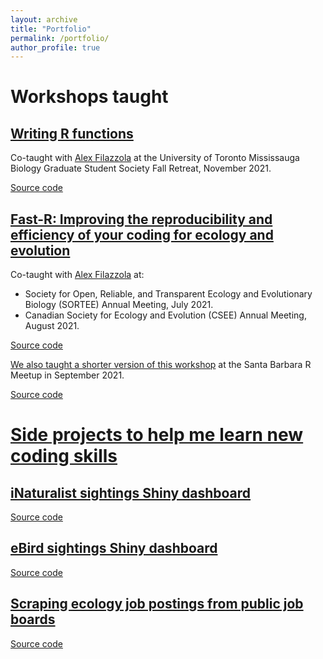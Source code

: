 ```yaml
---
layout: archive
title: "Portfolio"
permalink: /portfolio/
author_profile: true
---
```


# Workshops taught

## [Writing R functions](https://sbreitbart.github.io/BGSS_Retreat_2021_Workshop/)

Co-taught with [Alex Filazzola](http://www.filazzola.info/) at the University of Toronto Mississauga Biology Graduate Student Society Fall Retreat, November 2021.

<a href="https://github.com/sbreitbart/BGSS_Retreat_2021_Workshop" class="btn btn-outline-success">Source code</button>


## [Fast-R: Improving the reproducibility and efficiency of your coding for ecology and evolution](https://afilazzola.github.io/FastR/)

Co-taught with [Alex Filazzola](http://www.filazzola.info/) at:

- Society for Open, Reliable, and Transparent Ecology and Evolutionary Biology (SORTEE) Annual Meeting, July 2021.
- Canadian Society for Ecology and Evolution (CSEE) Annual Meeting, August 2021.

<a href="https://github.com/afilazzola/FastR" class="btn btn-outline-success">Source code</button>


We also taught [a shorter version of this workshop](https://afilazzola.github.io/SBMeetup2021-FastR/) at the Santa Barbara R Meetup in September 2021.

<a href="https://github.com/afilazzola/SBMeetup2021-FastR" class="btn btn-outline-success">Source code</button>


# Side projects to help me learn new coding skills

## [iNaturalist sightings Shiny dashboard](https://rpubs.com/sbreitbart/inaturalist)

<a href="https://github.com/sbreitbart/iNat_dashboard" class="btn btn-outline-success">Source code</button>


## [eBird sightings Shiny dashboard](https://spv2p2-sophie-breitbart.shinyapps.io/ebird_dashboard2/)

<a href="https://github.com/sbreitbart/ebird_dash2" class="btn btn-outline-success">Source code</button>


## [Scraping ecology job postings from public job boards](https://github.com/sbreitbart/job_board_scraping)

<a href="https://github.com/sbreitbart/job_board_scraping" class="btn btn-outline-success">Source code</button>
